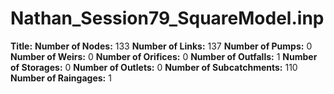 # Nathan_Session79_SquareModel.inp
**Title:** 
**Number of Nodes:** 133
**Number of Links:** 137
**Number of Pumps:** 0
**Number of Weirs:** 0
**Number of Orifices:** 0
**Number of Outfalls:** 1
**Number of Storages:** 0
**Number of Outlets:** 0
**Number of Subcatchments:** 110
**Number of Raingages:** 1
